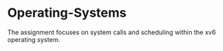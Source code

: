 # Operating-Systems
The assignment focuses on system calls and scheduling within the xv6 operating system.
